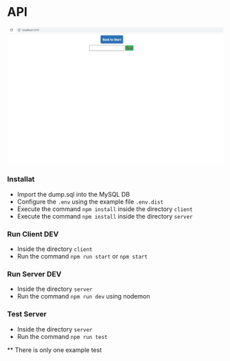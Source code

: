 # API

![Screenshot](screenshot.gif)

### Installat
   * Import the dump.sql into the MySQL DB
   * Configure the `.env` using the example file `.env.dist`
   * Execute the command `npm install` inside the directory `client`
   * Execute the command `npm install` inside the directory `server`
   
### Run Client DEV
   * Inside the directory `client`
   * Run the command `npm run start` or `npm start`
   
### Run Server DEV
   * Inside the directory `server`
   * Run the command `npm run dev` using nodemon
   
### Test Server
   * Inside the directory `server`
   * Run the command `npm run test`
   
   ** There is only one example test